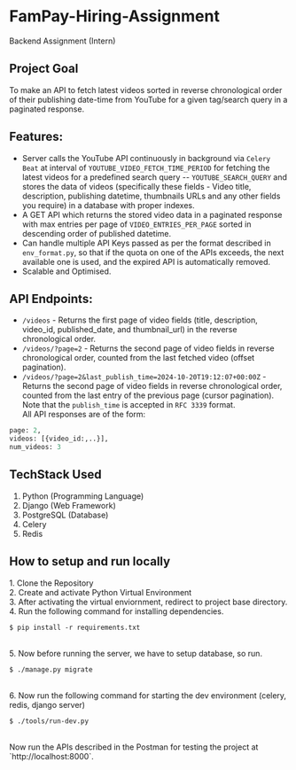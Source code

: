# FamPay-Hiring-Assignment

Backend Assignment (Intern)

## Project Goal

To make an API to fetch latest videos sorted in reverse chronological order of their publishing date-time from YouTube for a given tag/search query in a paginated response.

## Features:

- Server calls the YouTube API continuously in background via `Celery Beat` at interval of `YOUTUBE_VIDEO_FETCH_TIME_PERIOD` for fetching the latest videos for a predefined search query -- `YOUTUBE_SEARCH_QUERY` and stores the data of videos (specifically these fields - Video title, description, publishing datetime, thumbnails URLs and any other fields you require) in a database with proper indexes.
- A GET API which returns the stored video data in a paginated response with max entries per page of `VIDEO_ENTRIES_PER_PAGE` sorted in descending order of published datetime.
- Can handle multiple API Keys passed as per the format described in `env_format.py`, so that if the quota on one of the APIs exceeds, the next available one is used, and the expired API is automatically removed.
- Scalable and Optimised.

## API Endpoints:

- `/videos` - Returns the first page of video fields (title, description, video_id, published_date, and thumbnail_url) in the reverse chronological order.
- `/videos/?page=2` - Returns the second page of video fields in reverse chronological order, counted from the last fetched video (offset pagination).
- `/videos/?page=2&last_publish_time=2024-10-20T19:12:07+00:00Z` - Returns the second page of video fields in reverse chronological order, counted from the last entry of the previous page (cursor pagination). Note that the `publish_time` is accepted in `RFC 3339` format.
  <br>
  All API responses are of the form:

```py
page: 2,
videos: [{video_id:,..}],
num_videos: 3
```

## TechStack Used

1. Python (Programming Language)<br>
2. Django (Web Framework)<br>
3. PostgreSQL (Database)<br>
4. Celery<br>
5. Redis<br>

## How to setup and run locally

<p>
  1. Clone the Repository <br>
  2. Create and  activate Python Virtual Environment </a></h5><br>
  3. After activating the virtual enviornment, redirect to project base directory. <br>
  4. Run the following command for installing dependencies.
</p>

    $ pip install -r requirements.txt

<br>
  5. Now before running the server, we have to setup database, so run.
 
    $ ./manage.py migrate

<br>
  6. Now run the following command for starting the dev environment (celery, redis, django server)

    $ ./tools/run-dev.py

<br>
Now run the APIs described in the Postman for testing the project at `http://localhost:8000`.

<br>

